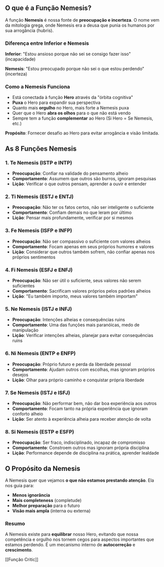 ## O que é a Função Nemesis?

A função **Nemesis** é nossa fonte de **preocupação e incerteza**. O nome vem da mitologia grega, onde Nemesis era a deusa que punia os humanos por sua arrogância (hubris).

### Diferença entre Inferior e Nemesis

**Inferior**: "Estou ansioso porque não sei se consigo fazer isso" (incapacidade) 

**Nemesis**: "Estou preocupado porque não sei o que estou perdendo" (incerteza)

### Como a Nemesis Funciona

- Está conectada à função **Hero** através da "órbita cognitiva"
- **Puxa** o Hero para expandir sua perspectiva
- Quanto mais **orgulho** no Hero, mais forte a Nemesis puxa
- Quer que o Hero **abra os olhos** para o que não está vendo
- Sempre tem a função **complementar** ao Hero (Si Hero = Se Nemesis, etc.)

**Propósito**: Fornecer desafio ao Hero para evitar arrogância e visão limitada.

## As 8 Funções Nemesis

### 1. **Te Nemesis** (ISTP e INTP)

- **Preocupação**: Confiar na validade do pensamento alheio
- **Comportamento**: Assumem que outros são burros, ignoram pesquisas
- **Lição**: Verificar o que outros pensam, aprender a ouvir e entender

### 2. **Ti Nemesis** (ESTJ e ENTJ)

- **Preocupação**: Não ter os fatos certos, não ser inteligente o suficiente
- **Comportamento**: Confiam demais no que leram por último
- **Lição**: Pensar mais profundamente, verificar por si mesmos

### 3. **Fe Nemesis** (ISFP e INFP)

- **Preocupação**: Não ser compassivo o suficiente com valores alheios
- **Comportamento**: Focam apenas em seus próprios humores e valores
- **Lição**: Considerar que outros também sofrem, não confiar apenas nos próprios sentimentos

### 4. **Fi Nemesis** (ESFJ e ENFJ)

- **Preocupação**: Não ser útil o suficiente, seus valores não serem suficientes
- **Comportamento**: Sacrificam valores próprios pelos padrões alheios
- **Lição**: "Eu também importo, meus valores também importam"

### 5. **Ne Nemesis** (ISTJ e INFJ)

- **Preocupação**: Intenções alheias e consequências ruins
- **Comportamento**: Uma das funções mais paranóicas, medo de manipulação
- **Lição**: Verificar intenções alheias, planejar para evitar consequências ruins

### 6. **Ni Nemesis** (ENTP e ENFP)

- **Preocupação**: Próprio futuro e perda da liberdade pessoal
- **Comportamento**: Ajudam outros com escolhas, mas ignoram próprios desejos
- **Lição**: Olhar para próprio caminho e conquistar própria liberdade

### 7. **Se Nemesis** (ISTJ e ISFJ)

- **Preocupação**: Não performar bem, não dar boa experiência aos outros
- **Comportamento**: Focam tanto na própria experiência que ignoram conforto alheio
- **Lição**: Ser atento à experiência alheia para receber atenção de volta

### 8. **Si Nemesis** (ESTP e ESFP)

- **Preocupação**: Ser fraco, indisciplinado, incapaz de compromisso
- **Comportamento**: Constroem outros mas ignoram própria disciplina
- **Lição**: Performance depende de disciplina na prática, aprender lealdade

## O Propósito da Nemesis

A Nemesis quer que vejamos **o que não estamos prestando atenção**. Ela nos guia para:

- **Menos ignorância**
- **Mais completeness** (completude)
- **Melhor preparação** para o futuro
- **Visão mais ampla** (interna ou externa)

### Resumo

A Nemesis existe para **equilibrar** nosso Hero, evitando que nossa competência e orgulho nos tornem cegos para aspectos importantes que estamos perdendo. É um mecanismo interno de **autocorreção** e **crescimento**.

[[Função Critic]]

